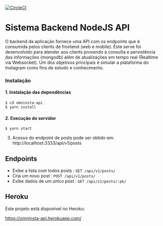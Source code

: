 [![CircleCI](https://circleci.com/gh/professorgilmagro/omninsta-api.svg?style=shield)](https://circleci.com/gh/professorgilmagro/omninsta-api)

# Sistema Backend NodeJS API

O backend da aplicação fornece uma API com os endpoints que é consumida pelos clients de frontend (web e mobile).
Este serve foi desenvolvido para atender aos clients provendo a consulta e persistência das informações (mongodb) além de atualizações em tempo real (Realtime via Websocket).
Um dos objetivos principais é simular a plataforma do Instagram como fins de estudo e conhecimento.

### Instalação

#### 1. Instalação das dependências

```ssh
$ cd omninsta-api
$ yarn install
```

#### 2. Execução do servidor

```ssh
$ yarn start
```

3. Acesso do endpoint de posts pode ser obtido em:
   http://localhost:3333/api/v1/posts

## Endpoints

-   Exibe a lista com todos posts : `GET /api/v1/posts/`
-   Cria um novo post : `POST /api/v1/posts/`
-   Exibe dados de um único post : `GET /api/v1/posts/:pk/`

## Heroku

Este projeto está disponível no Heroku:

https://omninsta-api.herokuapp.com/

